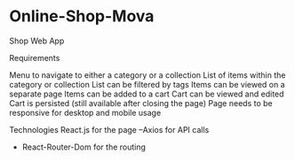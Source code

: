 # Online-Shop-Mova

Shop Web App

Requirements


Menu to navigate to either a category or a collection
List of items within the category or collection
List can be filtered by tags
Items can be viewed on a separate page
Items can be added to a cart
Cart can be viewed and edited
Cart is persisted (still available after closing the page)
Page needs to be responsive for desktop and mobile usage

Technologies
React.js for the page
–Axios for API calls
- React-Router-Dom for the routing
